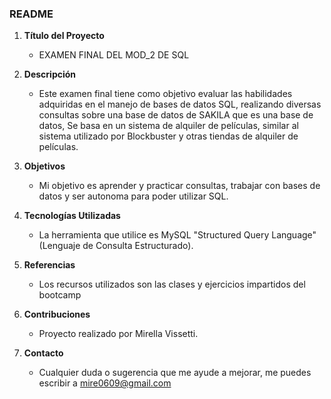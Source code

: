 
### README

1. **Título del Proyecto**
   - EXAMEN FINAL DEL MOD_2 DE SQL 

2. **Descripción**
   - Este examen final tiene como objetivo evaluar las habilidades adquiridas en el manejo de bases de datos SQL, realizando diversas consultas sobre una base de datos de SAKILA que es una base de datos, Se basa en un sistema de alquiler de películas, similar al sistema utilizado por Blockbuster y otras tiendas de alquiler de películas.

3. **Objetivos**
   - Mi objetivo es aprender y practicar consultas, trabajar con bases de datos y ser autonoma para poder utilizar SQL.

4. **Tecnologías Utilizadas**
   - La herramienta que utilice es MySQL "Structured Query Language" (Lenguaje de Consulta Estructurado).

5. **Referencias**
   - Los recursos utilizados son las clases y ejercicios impartidos del bootcamp

6. **Contribuciones**
   - Proyecto realizado por Mirella Vissetti.

7. **Contacto**
   - Cualquier duda o sugerencia que me ayude a mejorar, me puedes escribir a mire0609@gmail.com